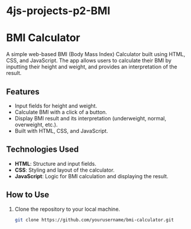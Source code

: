 # 4js-projects-p2-BMI
# BMI Calculator

A simple web-based BMI (Body Mass Index) Calculator built using HTML, CSS, and JavaScript. The app allows users to calculate their BMI by inputting their height and weight, and provides an interpretation of the result.

## Features

- Input fields for height and weight.
- Calculate BMI with a click of a button.
- Display BMI result and its interpretation (underweight, normal, overweight, etc.).
- Built with HTML, CSS, and JavaScript.

## Technologies Used

- **HTML**: Structure and input fields.
- **CSS**: Styling and layout of the calculator.
- **JavaScript**: Logic for BMI calculation and displaying the result.

## How to Use

1. Clone the repository to your local machine.
   ```bash
   git clone https://github.com/yourusername/bmi-calculator.git

